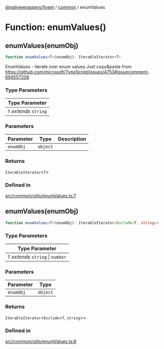 [@nativewrappers/fivem](../../README.md) / [common](../README.md) / enumValues

# Function: enumValues()

## enumValues(enumObj)

```ts
function enumValues<T>(enumObj): IterableIterator<T>
```

EnumValues - iterate over enum values
Just copy&paste from https://github.com/microsoft/TypeScript/issues/4753#issuecomment-694557208

### Type Parameters

| Type Parameter |
| ------ |
| `T` *extends* `string` |

### Parameters

| Parameter | Type | Description |
| ------ | ------ | ------ |
| `enumObj` | `object` |  |

### Returns

`IterableIterator`\<`T`\>

### Defined in

[src/common/utils/enumValues.ts:7](https://github.com/nativewrappers/fivem/blob/a8f3fbc0f47fb5552a00c18a4d0c12645ae62f70/src/common/utils/enumValues.ts#L7)

## enumValues(enumObj)

```ts
function enumValues<T>(enumObj): IterableIterator<Exclude<T, string>>
```

### Type Parameters

| Type Parameter |
| ------ |
| `T` *extends* `string` \| `number` |

### Parameters

| Parameter | Type |
| ------ | ------ |
| `enumObj` | `object` |

### Returns

`IterableIterator`\<`Exclude`\<`T`, `string`\>\>

### Defined in

[src/common/utils/enumValues.ts:8](https://github.com/nativewrappers/fivem/blob/a8f3fbc0f47fb5552a00c18a4d0c12645ae62f70/src/common/utils/enumValues.ts#L8)
